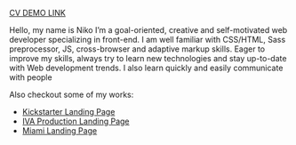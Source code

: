 [CV DEMO LINK](https://lazurniko.github.io/CV/)

Hello, my name is Niko
I’m a goal-oriented, creative and self-motivated web developer 
specializing in front-end. I am well familiar with CSS/HTML, 
Sass preprocessor, JS, cross-browser and adaptive markup skills. 
Eager to improve my skills, always try to learn new technologies and stay 
up-to-date with Web development trends. I also learn quickly and easily 
communicate with people

Also checkout some of my works: 

- [Kickstarter Landing Page](https://LazurNiko.github.io/Kickstarter/)
- [IVA Production Landing Page](https://lazurniko.github.io/IVAproduction/)
- [Miami Landing Page](https://LazurNiko.github.io/layout_miami/)
